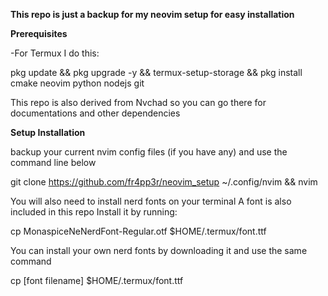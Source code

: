 **This repo is just a backup for my neovim setup for easy installation**

**Prerequisites**

-For Termux I do this:

pkg update && pkg upgrade -y && termux-setup-storage && pkg install cmake neovim python nodejs git

This repo is also derived from Nvchad so you 
can go there for documentations and other
dependencies

**Setup Installation**

backup your current nvim config files (if you have any) and use the command line below

git clone https://github.com/fr4pp3r/neovim_setup ~/.config/nvim && nvim


You will also need to install nerd fonts on your
terminal
A font is also included in this repo
Install it by running:

cp MonaspiceNeNerdFont-Regular.otf $HOME/.termux/font.ttf

You can install your own nerd fonts by
downloading it and use the same command

cp [font filename] $HOME/.termux/font.ttf

